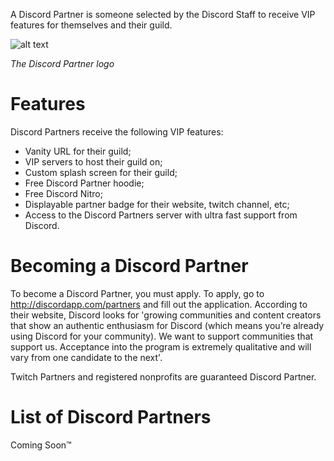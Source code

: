 <!-- TITLE: Partner -->

A Discord Partner is someone selected by the Discord Staff to receive VIP features for themselves and their guild.

![alt text](http://i.imgur.com/G3Eqf0S.png?1)

*The Discord Partner logo*

# Features
Discord Partners receive the following VIP features:
* Vanity URL for their guild;
* VIP servers to host their guild on;
* Custom splash screen for their guild;
* Free Discord Partner hoodie;
* Free Discord Nitro;
* Displayable partner badge for their website, twitch channel, etc;
* Access to the Discord Partners server with ultra fast support from Discord.

# Becoming a Discord Partner
To become a Discord Partner, you must apply. To apply, go to http://discordapp.com/partners and fill out the application. According to their website, Discord looks for 'growing communities and content creators that show an authentic enthusiasm for Discord (which means you’re already using Discord for your community). We want to support communities that support us. Acceptance into the program is extremely qualitative and will vary from one candidate to the next'.

Twitch Partners and registered nonprofits are guaranteed Discord Partner.
# List of Discord Partners
Coming Soon™️️